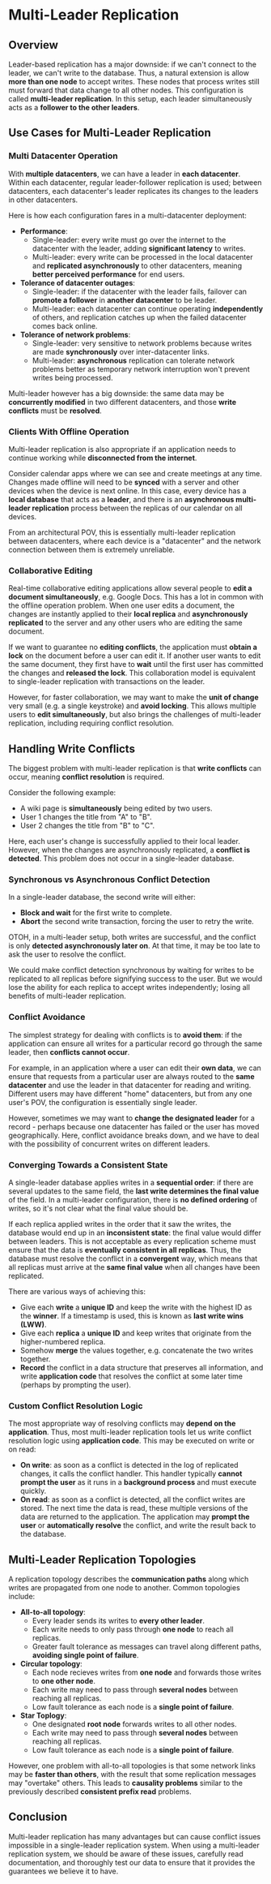# Multi-Leader Replication
## Overview
Leader-based replication has a major downside: if we can't connect to the leader, we can't write to the database. Thus, a natural extension is allow **more than one node** to accept writes. These nodes that process writes still must forward that data change to all other nodes. This configuration is called **multi-leader replication**. In this setup, each leader simultaneously acts as a **follower to the other leaders**.

## Use Cases for Multi-Leader Replication
### Multi Datacenter Operation
With **multiple datacenters**, we can have a leader in **each datacenter**. Within each datacenter, regular leader-follower replication is used; between datacenters, each datacenter's leader replicates its changes to the leaders in other datacenters.

Here is how each configuration fares in a multi-datacenter deployment:
- **Performance**:
    - Single-leader: every write must go over the internet to the datacenter with the leader, adding **significant latency** to writes.
    - Multi-leader: every write can be processed in the local datacenter and **replicated asynchronously** to other datacenters, meaning **better perceived performance** for end users.
- **Tolerance of datacenter outages**:
    - Single-leader: if the datacenter with the leader fails, failover can **promote a follower** in **another datacenter** to be leader.
    - Multi-leader: each datacenter can continue operating **independently** of others, and replication catches up when the failed datacenter comes back online.
- **Tolerance of network problems**:
    - Single-leader: very sensitive to network problems because writes are made **synchronously** over inter-datacenter links.
    - Multi-leader: **asynchronous** replication can tolerate network problems better as temporary network interruption won't prevent writes being processed.

Multi-leader however has a big downside: the same data may be **concurrently modified** in two different datacenters, and those **write conflicts** must be **resolved**.

### Clients With Offline Operation
Multi-leader replication is also appropriate if an application needs to continue working while **disconnected from the internet**.

Consider calendar apps where we can see and create meetings at any time. Changes made offline will need to be **synced** with a server and other devices when the device is next online. In this case, every device has a **local database** that acts as a **leader**, and there is an **asynchronous multi-leader replication** process between the replicas of our calendar on all devices.

From an architectural POV, this is essentially multi-leader replication between datacenters, where each device is a "datacenter" and the network connection between them is extremely unreliable.

### Collaborative Editing
Real-time collaborative editing applications allow several people to **edit a document simultaneously**, e.g. Google Docs. This has a lot in common with the offline operation problem. When one user edits a document, the changes are instantly applied to their **local replica** and **asynchronously replicated** to the server and any other users who are editing the same document.

If we want to guarantee no **editing conflicts**, the application must **obtain a lock** on the document before a user can edit it. If another user wants to edit the same document, they first have to **wait** until the first user has committed the changes and **released the lock**. This collaboration model is equivalent to single-leader replication with transactions on the leader.

However, for faster collaboration, we may want to make the **unit of change** very small (e.g. a single keystroke) and **avoid locking**. This allows multiple users to **edit simultaneously**, but also brings the challenges of multi-leader replication, including requiring conflict resolution.

## Handling Write Conflicts
The biggest problem with multi-leader replication is that **write conflicts** can occur, meaning **conflict resolution** is required.

Consider the following example:
- A wiki page is **simultaneously** being edited by two users.
- User 1 changes the title from "A" to "B".
- User 2 changes the title from "B" to "C".

Here, each user's change is successfully applied to their local leader. However, when the changes are asynchronously replicated, a **conflict is detected**. This problem does not occur in a single-leader database.

### Synchronous vs Asynchronous Conflict Detection
In a single-leader database, the second write will either:
- **Block and wait** for the first write to complete.
- **Abort** the second write transaction, forcing the user to retry the write.

OTOH, in a multi-leader setup, both writes are successful, and the conflict is only **detected asynchronously later on**. At that time, it may be too late to ask the user to resolve the conflict.

We could make conflict detection synchronous by waiting for writes to be replicated to all replicas before signifying success to the user. But we would lose the ability for each replica to accept writes independently; losing all benefits of multi-leader replication.

### Conflict Avoidance
The simplest strategy for dealing with conflicts is to **avoid them**: if the application can ensure all writes for a particular record go through the same leader, then **conflicts cannot occur**. 

For example, in an application where a user can edit their **own data**, we can ensure that requests from a particular user are always routed to the **same datacenter** and use the leader in that datacenter for reading and writing. Different users may have different "home" datacenters, but from any one user's POV, the configuration is essentially single leader.

However, sometimes we may want to **change the designated leader** for a record - perhaps because one datacenter has failed or the user has moved geographically. Here, conflict avoidance breaks down, and we have to deal with the possibility of concurrent writes on different leaders.

### Converging Towards a Consistent State
A single-leader database applies writes in a **sequential order**: if there are several updates to the same field, the **last write determines the final value** of the field. In a multi-leader configuration, there is **no defined ordering** of writes, so it's not clear what the final value should be. 

If each replica applied writes in the order that it saw the writes, the database would end up in an **inconsistent state**: the final value would differ between leaders. This is not acceptable as every replication scheme must ensure that the data is **eventually consistent in all replicas**. Thus, the database must resolve the conflict in a **convergent** way, which means that all replicas must arrive at the **same final value** when all changes have been replicated.

There are various ways of achieving this:
- Give each **write** a **unique ID** and keep the write with the highest ID as the **winner**. If a timestamp is used, this is known as **last write wins (LWW)**.
- Give each **replica** a **unique ID** and keep writes that originate from the higher-numbered replica.
- Somehow **merge** the values together, e.g. concatenate the two writes together.
- **Record** the conflict in a data structure that preserves all information, and write **application code** that resolves the conflict at some later time (perhaps by prompting the user).

### Custom Conflict Resolution Logic
The most appropriate way of resolving conflicts may **depend on the application**. Thus, most multi-leader replication tools let us write conflict resolution logic using **application code**. This may be executed on write or on read:
- **On write**: as soon as a conflict is detected in the log of replicated changes, it calls the conflict handler. This handler typically **cannot prompt the user** as it runs in a **background process** and must execute quickly.
- **On read**: as soon as a conflict is detected, all the conflict writes are stored. The next time the data is read, these multiple versions of the data are returned to the application. The application may **prompt the user** or **automatically resolve** the conflict, and write the result back to the database.

## Multi-Leader Replication Topologies
A replication topology describes the **communication paths** along which writes are propagated from one node to another. Common topologies include:
- **All-to-all topology**: 
    - Every leader sends its writes to **every other leader**.
    - Each write needs to only pass through **one node** to reach all replicas.
    - Greater fault tolerance as messages can travel along different paths, **avoiding single point of failure**.
- **Circular topology**:
    - Each node recieves writes from **one node** and forwards those writes to **one other node**.
    - Each write may need to pass through **several nodes** between reaching all replicas.
    - Low fault tolerance as each node is a **single point of failure**.
- **Star Toplogy**:
    - One designated **root node** forwards writes to all other nodes.
    - Each write may need to pass through **several nodes** between reaching all replicas.
    - Low fault tolerance as each node is a **single point of failure**.

However, one problem with all-to-all topologies is that some network links may be **faster than others**, with the result that some replication messages may "overtake" others. This leads to **causality problems** similar to the previously described **consistent prefix read** problems. 

## Conclusion
Multi-leader replication has many advantages but can cause conflict issues impossible in a single-leader replication system. When using a multi-leader replication system, we should be aware of these issues, carefully read documentation, and thoroughly test our data to ensure that it provides the guarantees we believe it to have.
